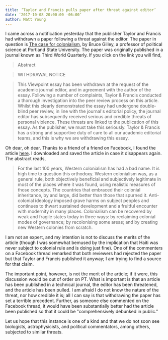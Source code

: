 ```yaml
---
title: ‘Taylor and Francis pulls paper after threat against editor’
date: ‘2017-10-08 20:00:00 -06:00’ 
author: Matt Young
---
```

I came across a notification yesterday that the publisher Taylor and Francis had withdrawn a paper following a threat against the editor. The paper in question is <a href="http://www.tandfonline.com/doi/abs/10.1080/01436597.2017.1369037">The case for colonialism</a>, by Bruce Gilley, a professor of political science at Portland State University. The paper was originally published in a journal known as Third World Quarterly. If you click on the link you will find,

>Abstract

>WITHDRAWAL NOTICE

>This Viewpoint essay has been withdrawn at the request of the academic journal editor, and in agreement with the author of the essay. Following a number of complaints, Taylor & Francis conducted a thorough investigation into the peer review process on this article. Whilst this clearly demonstrated the essay had undergone double-blind peer review, in line with the journal's editorial policy, the journal editor has subsequently received serious and credible threats of personal violence. These threats are linked to the publication of this essay. As the publisher, we must take this seriously. Taylor & Francis has a strong and supportive duty of care to all our academic editorial teams, and this is why we are withdrawing this essay.

Oh dear, oh dear. Thanks to a friend of a friend on Facebook, I found the article <a href="http://fooddeserts.org/images/paper0114.pdf">here</a>. I downloaded and saved the article in case it disappears again. The abstract reads,

>For the last 100 years, Western colonialism has had a bad name. It is high time to question this orthodoxy. Western colonialism was, as a general rule, both objectively beneficial and subjectively legitimate in most of the places where it was found, using realistic measures of those concepts. The countries that embraced their colonial inheritance, by and large, did better than those that spurned it. Anti-colonial ideology imposed grave harms on subject peoples and continues to thwart sustained development and a fruitful encounter with modernity in many places. Colonialism can be recovered by weak and fragile states today in three ways: by reclaiming colonial modes of governance; by recolonising some areas; and by creating new Western colonies from scratch.

I am not an expert, and my intention is not to discuss the merits of the article (though I was somewhat bemused by the implication that Haiti was never subject to colonial rule and is doing just fine). One of the commenters on a Facebook thread remarked that both reviewers had rejected the paper but that Taylor and Francis published it anyway; I am trying to find a source for that claim.

The important point, however, is not the merit of the article; if it were, this discussion would be out of order on PT. What is important is that an article has been published in a technical journal, the editor has been threatened, and the article has been pulled. I am afraid I do not know the nature of the threat, nor how credible it is; all I can say is that withdrawing the paper has set a terrible precedent. Further, as someone else commented on the Facebook thread, it would have been substantially better had the article been published so that it could be "comprehensively debunked in public."

Let us hope that this instance is one of a kind and that we do not soon see biologists, astrophysicists, and political commentators, among others, subjected to similar threats.

